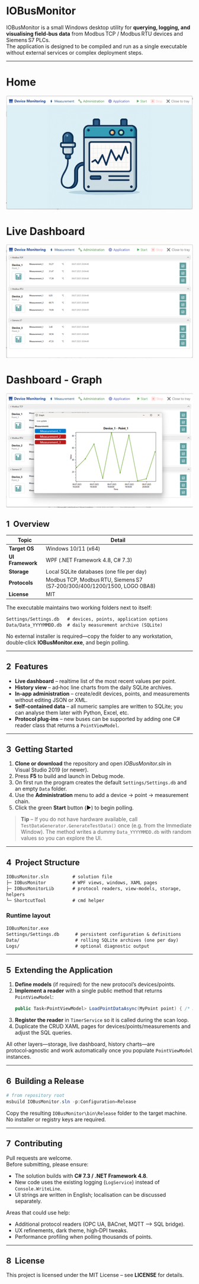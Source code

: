 # IOBusMonitor

IOBusMonitor is a small Windows desktop utility for **querying, logging, and visualising field‑bus data** from Modbus TCP / Modbus RTU devices and Siemens S7 PLCs.  
The application is designed to be compiled and run as a single executable without external services or complex deployment steps.

---

# Home

![Live view](IOBusMonitor/Assets/README/home.png)

# Live Dashboard

![Live view](IOBusMonitor/Assets/README/dashboard.png)

# Dashboard - Graph

![Live view](IOBusMonitor/Assets/README/graph.png)


## 1  Overview

| Topic            | Detail |
|------------------|--------|
| **Target OS**    | Windows 10/11 (x64) |
| **UI Framework** | WPF (.NET Framework 4.8, C# 7.3) |
| **Storage**      | Local SQLite databases (one file per day) |
| **Protocols**    | Modbus TCP, Modbus RTU, Siemens S7 (S7‑200/300/400/1200/1500, LOGO 0BA8) |
| **License**      | MIT |

The executable maintains two working folders next to itself:

```
Settings/Settings.db   # devices, points, application options
Data/Data_YYYYMMDD.db  # daily measurement archive (SQLite)
```

No external installer is required—copy the folder to any workstation, double‑click **IOBusMonitor.exe**, and begin polling.

---

## 2  Features

* **Live dashboard** – realtime list of the most recent values per point.
* **History view** – ad‑hoc line charts from the daily SQLite archives.
* **In‑app administration** – create/edit devices, points, and measurements without editing JSON or XML.
* **Self‑contained data** – all numeric samples are written to SQLite; you can analyse them later with Python, Excel, etc.
* **Protocol plug‑ins** – new buses can be supported by adding one C# reader class that returns a `PointViewModel`.

---

## 3  Getting Started

1. **Clone or download** the repository and open *IOBusMonitor.sln* in Visual Studio 2019 (or newer).
2. Press **F5** to build and launch in Debug mode.
3. On first run the program creates the default `Settings/Settings.db` and an empty `Data` folder.
4. Use the **Administration** menu to add a device → point → measurement chain.
5. Click the green **Start** button (▶︎) to begin polling.

> **Tip** – If you do not have hardware available, call
> `TestDataGenerator.GenerateTestData()` once (e.g. from the Immediate Window).
> The method writes a dummy `Data_YYYYMMDD.db` with random values so you can
> explore the UI.

---

## 4  Project Structure

```
IOBusMonitor.sln         # solution file
├─ IOBusMonitor          # WPF views, windows, XAML pages
├─ IOBusMonitorLib       # protocol readers, view‑models, storage, helpers
└─ ShortcutTool          # cmd helper
```

### Runtime layout

```
IOBusMonitor.exe
Settings/Settings.db      # persistent configuration & definitions
Data/                     # rolling SQLite archives (one per day)
Logs/                     # optional diagnostic output
```

---

## 5  Extending the Application

1. **Define models** (if required) for the new protocol’s devices/points.
2. **Implement a reader** with a single public method that returns `PointViewModel`:
   ```csharp
   public Task<PointViewModel> LoadPointDataAsync(MyPoint point) { /* … */ }
   ```
3. **Register the reader** in `TimerService` so it is called during the scan loop.
4. Duplicate the CRUD XAML pages for devices/points/measurements and adjust the SQL queries.

All other layers—storage, live dashboard, history charts—are protocol‑agnostic and work automatically once you populate `PointViewModel` instances.

---

## 6  Building a Release

```powershell
# from repository root
msbuild IOBusMonitor.sln -p:Configuration=Release
```

Copy the resulting `IOBusMonitor\bin\Release` folder to the target machine. No installer or registry keys are required.

---

## 7  Contributing

Pull requests are welcome.  
Before submitting, please ensure:

* The solution builds with **C# 7.3 / .NET Framework 4.8**.
* New code uses the existing logging (`LogService`) instead of `Console.WriteLine`.
* UI strings are written in English; localisation can be discussed separately.

Areas that could use help:

* Additional protocol readers (OPC UA, BACnet, MQTT ⟶ SQL bridge).
* UX refinements, dark theme, high‑DPI tweaks.
* Performance profiling when polling thousands of points.

---

## 8  License

This project is licensed under the MIT License – see **LICENSE** for details.

